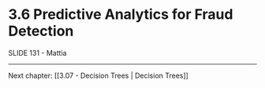 # 3.6 Predictive Analytics for Fraud Detection
SLIDE 131 - Mattia

---

Next chapter: [[3.07 - Decision Trees | Decision Trees]]